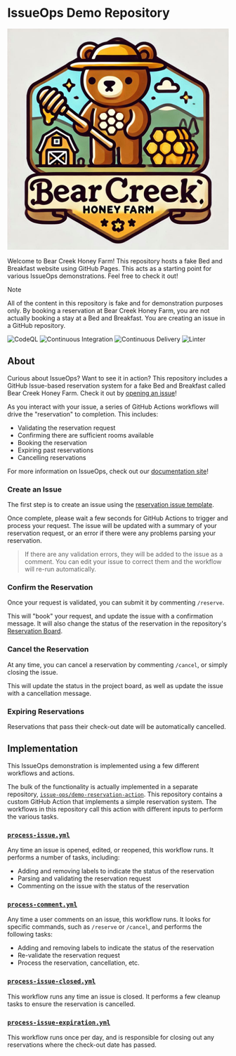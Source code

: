 # IssueOps Demo Repository

![Logo](./images/logo.png)

Welcome to Bear Creek Honey Farm! This repository hosts a fake Bed and Breakfast
website using GitHub Pages. This acts as a starting point for various IssueOps
demonstrations. Feel free to check it out!

> [!NOTE]
>
> All of the content in this repository is fake and for demonstration purposes
> only. By booking a reservation at Bear Creek Honey Farm, you are not actually
> booking a stay at a Bed and Breakfast. You are creating an issue in a GitHub
> repository.

![CodeQL](https://github.com/issue-ops/bear-creek-honey-farm/actions/workflows/codeql.yml/badge.svg)
![Continuous Integration](https://github.com/issue-ops/bear-creek-honey-farm/actions/workflows/continuous-integration.yml/badge.svg)
![Continuous Delivery](https://github.com/issue-ops/bear-creek-honey-farm/actions/workflows/continuous-delivery.yml/badge.svg)
![Linter](https://github.com/issue-ops/bear-creek-honey-farm/actions/workflows/linter.yml/badge.svg)

## About

Curious about IssueOps? Want to see it in action? This repository includes a
GitHub Issue-based reservation system for a fake Bed and Breakfast called Bear
Creek Honey Farm. Check it out by
[opening an issue](https://github.com/issue-ops/bear-creek-honey-farm/issues/new?template=reservation.yml)!

As you interact with your issue, a series of GitHub Actions workflows will drive
the "reservation" to completion. This includes:

- Validating the reservation request
- Confirming there are sufficient rooms available
- Booking the reservation
- Expiring past reservations
- Cancelling reservations

For more information on IssueOps, check out our
[documentation site](https://issue-ops.github.io/docs/)!

### Create an Issue

The first step is to create an issue using the
[reservation issue template](https://github.com/issue-ops/bear-creek-honey-farm/issues/new?template=reservation.yml).

Once complete, please wait a few seconds for GitHub Actions to trigger and
process your request. The issue will be updated with a summary of your
reservation request, or an error if there were any problems parsing your
reservation.

> If there are any validation errors, they will be added to the issue as a
> comment. You can edit your issue to correct them and the workflow will re-run
> automatically.

### Confirm the Reservation

Once your request is validated, you can submit it by commenting `/reserve`.

This will "book" your request, and update the issue with a confirmation message.
It will also change the status of the reservation in the repository's
[Reservation Board](https://github.com/orgs/issue-ops/projects/3/views/1).

### Cancel the Reservation

At any time, you can cancel a reservation by commenting `/cancel`, or simply
closing the issue.

This will update the status in the project board, as well as update the issue
with a cancellation message.

### Expiring Reservations

Reservations that pass their check-out date will be automatically cancelled.

## Implementation

This IssueOps demonstration is implemented using a few different workflows and
actions.

The bulk of the functionality is actually implemented in a separate repository,
[`issue-ops/demo-reservation-action`](https://github.com/issue-ops/demo-reservation-action).
This repository contains a custom GitHub Action that implements a simple
reservation system. The workflows in this repository call this action with
different inputs to perform the various tasks.

### [`process-issue.yml`](.github/workflows/process-issue.yml)

Any time an issue is opened, edited, or reopened, this workflow runs. It
performs a number of tasks, including:

- Adding and removing labels to indicate the status of the reservation
- Parsing and validating the reservation request
- Commenting on the issue with the status of the reservation

### [`process-comment.yml`](.github/workflows/process-comment.yml)

Any time a user comments on an issue, this workflow runs. It looks for specific
commands, such as `/reserve` or `/cancel`, and performs the following tasks:

- Adding and removing labels to indicate the status of the reservation
- Re-validate the reservation request
- Process the reservation, cancellation, etc.

### [`process-issue-closed.yml`](.github/workflows/process-issue-closed.yml)

This workflow runs any time an issue is closed. It performs a few cleanup tasks
to ensure the reservation is cancelled.

### [`process-issue-expiration.yml`](.github/workflows/process-issue-expiration.yml)

This workflow runs once per day, and is responsible for closing out any
reservations where the check-out date has passed.
